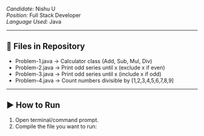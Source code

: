 

*Candidate:* Nishu U  
*Position:* Full Stack Developer  
*Language Used:* Java  

---

## 📂 Files in Repository
- Problem-1.java → Calculator class (Add, Sub, Mul, Div)  
- Problem-2.java → Print odd series until x (exclude x if even)  
- Problem-3.java → Print odd series until x (include x if odd)  
- Problem-4.java → Count numbers divisible by [1,2,3,4,5,6,7,8,9]  

---

## ▶ How to Run
1. Open terminal/command prompt.  
2. Compile the file you want to run:
